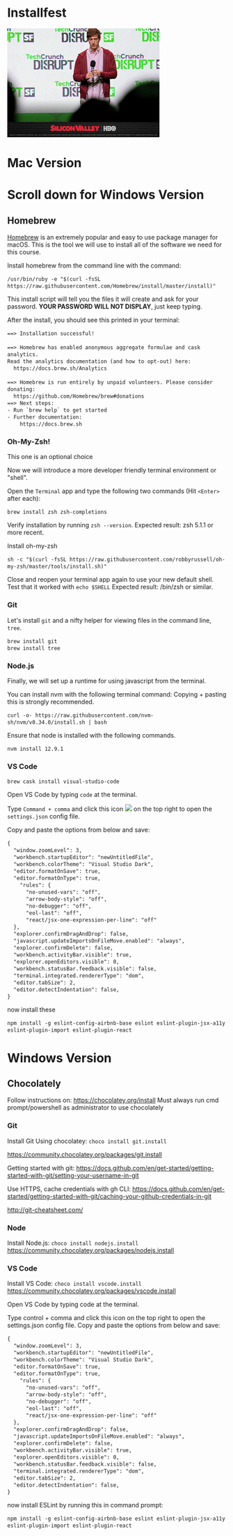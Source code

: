 # Installfest
![](siliconValley.gif)

# Mac Version
# Scroll down for Windows Version
## Homebrew

[Homebrew](https://brew.sh/) is an extremely popular and easy to use package manager for macOS. This is the tool we will use to install all of the software we need for this course.

Install homebrew from the command line with the command:

```shell
/usr/bin/ruby -e "$(curl -fsSL https://raw.githubusercontent.com/Homebrew/install/master/install)"
```

This install script will tell you the files it will create and ask for your password. **YOUR PASSWORD WILL NOT DISPLAY**, just keep typing.

After the install, you should see this printed in your terminal:

```shell
==> Installation successful!

==> Homebrew has enabled anonymous aggregate formulae and cask analytics.
Read the analytics documentation (and how to opt-out) here:
  https://docs.brew.sh/Analytics

==> Homebrew is run entirely by unpaid volunteers. Please consider donating:
  https://github.com/Homebrew/brew#donations
==> Next steps:
- Run `brew help` to get started
- Further documentation: 
    https://docs.brew.sh
```



### Oh-My-Zsh!

This one is an optional choice

Now we will introduce a more developer friendly terminal environment or "shell".

Open the `Terminal` app and type the following two commands (Hit `<Enter>` after each):
```
brew install zsh zsh-completions
```

Verify installation by running `zsh --version`. Expected result: zsh 5.1.1 or more recent.

Install oh-my-zsh 
```
sh -c "$(curl -fsSL https://raw.githubusercontent.com/robbyrussell/oh-my-zsh/master/tools/install.sh)"
```

Close and reopen your terminal app again to use your new default shell.
Test that it worked with 
```echo $SHELL```
Expected result: /bin/zsh or similar.







### Git
Let's install `git` and a nifty helper for viewing files in the command line, `tree`.


```
brew install git
brew install tree
```

### Node.js

Finally, we will set up a runtime for using javascript from the terminal.

You can install nvm with the following terminal command:
Copying + pasting this is strongly recommended.


```
curl -o- https://raw.githubusercontent.com/nvm-sh/nvm/v0.34.0/install.sh | bash
```

Ensure that node is installed with the following commands.

```
nvm install 12.9.1
```

### VS Code

```
brew cask install visual-studio-code
```

Open VS Code by typing `code` at the terminal.

Type `Command + comma` and click this icon ![](settings.png) on the top right to open the `settings.json` config file.

Copy and paste the options from below and save:
```
{
  "window.zoomLevel": 3,
  "workbench.startupEditor": "newUntitledFile",
  "workbench.colorTheme": "Visual Studio Dark",
  "editor.formatOnSave": true,
  "editor.formatOnType": true,
    "rules": {
      "no-unused-vars": "off",
      "arrow-body-style": "off",
      "no-debugger": "off",
      "eol-last": "off",
      "react/jsx-one-expression-per-line": "off"
  },
  "explorer.confirmDragAndDrop": false,
  "javascript.updateImportsOnFileMove.enabled": "always",
  "explorer.confirmDelete": false,
  "workbench.activityBar.visible": true,
  "explorer.openEditors.visible": 0,
  "workbench.statusBar.feedback.visible": false,
  "terminal.integrated.rendererType": "dom",
  "editor.tabSize": 2,
  "editor.detectIndentation": false,
}
```

now install these
```
npm install -g eslint-config-airbnb-base eslint eslint-plugin-jsx-a11y eslint-plugin-import eslint-plugin-react

```

# Windows Version

## Chocolately
Follow instructions on: https://chocolatey.org/install 
Must always run cmd prompt/powershell as administrator to use chocolately 

### Git
Install Git Using chocolatey: ```choco install git.install```

https://community.chocolatey.org/packages/git.install

Getting started with git: 
  https://docs.github.com/en/get-started/getting-started-with-git/setting-your-username-in-git

Use HTTPS, cache credentials with gh CLI: 
  https://docs.github.com/en/get-started/getting-started-with-git/caching-your-github-credentials-in-git

http://git-cheatsheet.com/ 

### Node
Install Node.js: ```choco install nodejs.install```
https://community.chocolatey.org/packages/nodejs.install

### VS Code
Install VS Code: ```choco install vscode.install```
https://community.chocolatey.org/packages/vscode.install

Open VS Code by typing code at the terminal.

Type control + comma and click this icon  on the top right to open the settings.json config file.
Copy and paste the options from below and save:
```
{
  "window.zoomLevel": 3,
  "workbench.startupEditor": "newUntitledFile",
  "workbench.colorTheme": "Visual Studio Dark",
  "editor.formatOnSave": true,
  "editor.formatOnType": true,
    "rules": {
      "no-unused-vars": "off",
      "arrow-body-style": "off",
      "no-debugger": "off",
      "eol-last": "off",
      "react/jsx-one-expression-per-line": "off"
  },
  "explorer.confirmDragAndDrop": false,
  "javascript.updateImportsOnFileMove.enabled": "always",
  "explorer.confirmDelete": false,
  "workbench.activityBar.visible": true,
  "explorer.openEditors.visible": 0,
  "workbench.statusBar.feedback.visible": false,
  "terminal.integrated.rendererType": "dom",
  "editor.tabSize": 2,
  "editor.detectIndentation": false,
}
```
now install ESLint by running this in command prompt:
```
npm install -g eslint-config-airbnb-base eslint eslint-plugin-jsx-a11y eslint-plugin-import eslint-plugin-react

```










